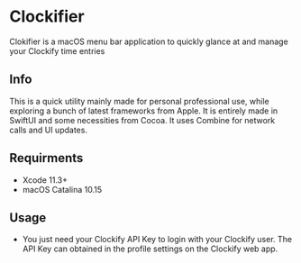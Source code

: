 # Clockifier
Clokifier is a macOS menu bar application to quickly glance at and manage your Clockify time entries

## Info

This is a quick utility mainly made for personal professional use, while exploring a bunch of latest frameworks from Apple.
It is entirely made in SwiftUI and some necessities from Cocoa. It uses Combine for network calls and UI updates.

## Requirments

- Xcode 11.3+
- macOS Catalina 10.15

## Usage

- You just need your Clockify API Key to login with your Clockify user. The API Key can obtained in the profile settings on the Clockify web app.
